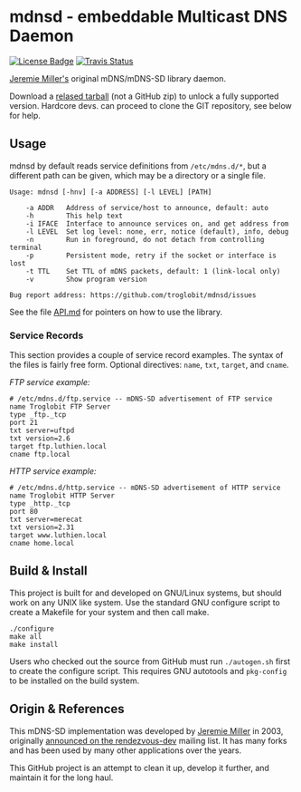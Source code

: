 mdnsd - embeddable Multicast DNS Daemon
=======================================
[![License Badge][]][License] [![Travis Status][]][Travis]

[Jeremie Miller's][jeremie] original mDNS/mDNS-SD library daemon.

Download a [relased tarball][releases] (not a GitHub zip) to unlock a
fully supported version.  Hardcore devs. can proceed to clone the GIT
repository, see below for help.


Usage
-----

mdnsd by default reads service definitions from `/etc/mdns.d/*`, but a
different path can be given, which may be a directory or a single file.

    Usage: mdnsd [-hnv] [-a ADDRESS] [-l LEVEL] [PATH]
    
        -a ADDR   Address of service/host to announce, default: auto
        -h        This help text
        -i IFACE  Interface to announce services on, and get address from
        -l LEVEL  Set log level: none, err, notice (default), info, debug
        -n        Run in foreground, do not detach from controlling terminal
        -p        Persistent mode, retry if the socket or interface is lost
        -t TTL    Set TTL of mDNS packets, default: 1 (link-local only)
        -v        Show program version
    
    Bug report address: https://github.com/troglobit/mdnsd/issues

See the file [API.md][] for pointers on how to use the library.


### Service Records

This section provides a couple of service record examples.  The syntax
of the files is fairly free form.  Optional directives: `name`, `txt`,
`target`, and `cname`.

_FTP service example:_

    # /etc/mdns.d/ftp.service -- mDNS-SD advertisement of FTP service
    name Troglobit FTP Server
    type _ftp._tcp
    port 21
    txt server=uftpd
    txt version=2.6
    target ftp.luthien.local
    cname ftp.local

_HTTP service example:_

    # /etc/mdns.d/http.service -- mDNS-SD advertisement of HTTP service
    name Troglobit HTTP Server
    type _http._tcp
    port 80
    txt server=merecat
    txt version=2.31
    target www.luthien.local
    cname home.local


Build & Install
---------------

This project is built for and developed on GNU/Linux systems, but should
work on any UNIX like system.  Use the standard GNU configure script to
create a Makefile for your system and then call make.

    ./configure
    make all
    make install

Users who checked out the source from GitHub must run `./autogen.sh`
first to create the configure script.  This requires GNU autotools and
`pkg-config` to be installed on the build system.


Origin & References
-------------------

This mDNS-SD implementation was developed by [Jeremie Miller][jeremie]
in 2003, originally [announced on the rendezvous-dev][announced] mailing
list.  It has many forks and has been used by many other applications
over the years.

This GitHub project is an attempt to clean it up, develop it further,
and maintain it for the long haul.


[jeremie]:       https://github.com/quartzjer
[releases]:      https://github.com/troglobit/mdnsd/releases
[announced]:     http://lists.apple.com/archives/rendezvous-dev/2003/Feb/msg00062.html
[API.md]:        https://github.com/troglobit/mdnsd/blob/master/API.md
[License]:       https://en.wikipedia.org/wiki/BSD_licenses
[License Badge]: https://img.shields.io/badge/License-BSD%203--Clause-blue.svg
[Travis]:        https://travis-ci.org/troglobit/mdnsd
[Travis Status]: https://travis-ci.org/troglobit/mdnsd.png?branch=master
